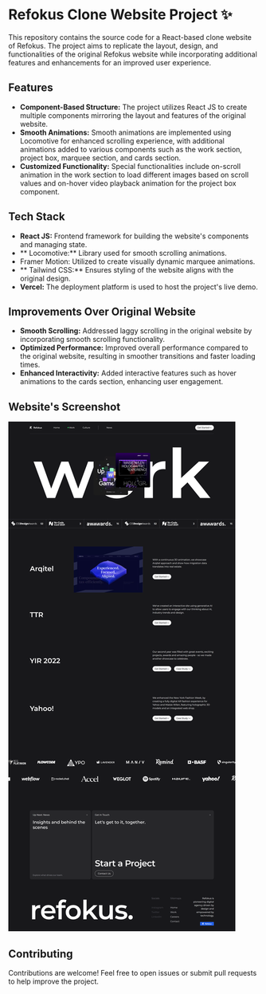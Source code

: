 # Refokus Clone Website Project ✨

This repository contains the source code for a React-based clone website of Refokus. The project aims to replicate the layout, design, and functionalities of the original Refokus website while incorporating additional features and enhancements for an improved user experience.

## Features

-   **Component-Based Structure:** The project utilizes React JS to create multiple components mirroring the layout and features of the original website.
-   **Smooth Animations:** Smooth animations are implemented using Locomotive for enhanced scrolling experience, with additional animations added to various components such as the work section, project box, marquee section, and cards section.
-   **Customized Functionality:** Special functionalities include on-scroll animation in the work section to load different images based on scroll values and on-hover video playback animation for the project box component.

## Tech Stack

-   **React JS:** Frontend framework for building the website's components and managing state.
-   ** Locomotive:** Library used for smooth scrolling animations.
-   Framer Motion: Utilized to create visually dynamic marquee animations.
-   ** Tailwind CSS:** Ensures styling of the website aligns with the original design.
-   **Vercel:** The deployment platform is used to host the project's live demo.

## Improvements Over Original Website

-   **Smooth Scrolling:** Addressed laggy scrolling in the original website by incorporating smooth scrolling functionality.
-   **Optimized Performance:** Improved overall performance compared to the original website, resulting in smoother transitions and faster loading times.
-   **Enhanced Interactivity:** Added interactive features such as hover animations to the cards section, enhancing user engagement.

## Website's Screenshot

![alt text](public/ss.png)

## Contributing

Contributions are welcome! Feel free to open issues or submit pull requests to help improve the project.
